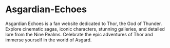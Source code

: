 # Asgardian-Echoes
Asgardian Echoes is a fan website dedicated to Thor, the God of Thunder. Explore cinematic sagas, iconic characters, stunning galleries, and detailed lore from the Nine Realms. Celebrate the epic adventures of Thor and immerse yourself in the world of Asgard.
